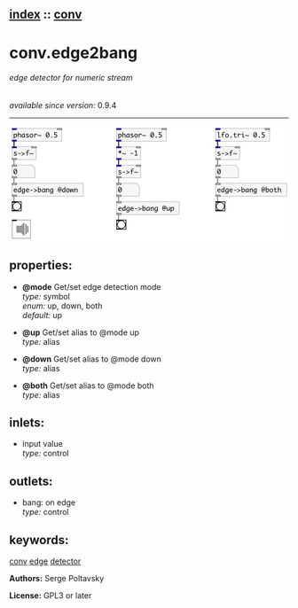 [index](index.html) :: [conv](category_conv.html)
---

# conv.edge2bang

###### edge detector for numeric stream

*available since version:* 0.9.4

---




[![example](../examples/img/conv.edge2bang.jpg)](../examples/pd/conv.edge2bang.pd)







## properties:

* **@mode** 
Get/set edge detection mode<br>
_type:_ symbol<br>
_enum:_ up, down, both<br>
_default:_ up<br>

* **@up** 
Get/set alias to @mode up<br>
_type:_ alias<br>

* **@down** 
Get/set alias to @mode down<br>
_type:_ alias<br>

* **@both** 
Get/set alias to @mode both<br>
_type:_ alias<br>



## inlets:

* input value<br>
_type:_ control



## outlets:

* bang: on edge<br>
_type:_ control



## keywords:

[conv](keywords/conv.html)
[edge](keywords/edge.html)
[detector](keywords/detector.html)






**Authors:** Serge Poltavsky




**License:** GPL3 or later





